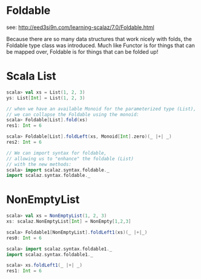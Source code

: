 # Foldable
see: http://eed3si9n.com/learning-scalaz/7.0/Foldable.html

Because there are so many data structures that work nicely with folds, the Foldable type class was introduced. 
Much like Functor is for things that can be mapped over, Foldable is for things that can be folded up!

# Scala List
```scala
scala> val xs = List(1, 2, 3)
ys: List[Int] = List(1, 2, 3)

// when we have an available Monoid for the parameterized type (List), 
// we can collapse the Foldable using the monoid:
scala> Foldable[List].fold(xs)
res1: Int = 6

scala> Foldable[List].foldLeft(xs, Monoid[Int].zero)(_ |+| _)
res2: Int = 6

// We can import syntax for foldable, 
// allowing us to "enhance" the foldable (List) 
// with the new methods:
scala> import scalaz.syntax.foldable._
import scalaz.syntax.foldable._


```

# NonEmptyList
```scala
scala> val xs = NonEmptyList(1, 2, 3)
xs: scalaz.NonEmptyList[Int] = NonEmpty[1,2,3]

scala> Foldable1[NonEmptyList].foldLeft1(xs)(_ |+|_)
res0: Int = 6

scala> import scalaz.syntax.foldable1._
import scalaz.syntax.foldable1._

scala> xs.foldLeft1(_ |+| _)
res1: Int = 6
```

